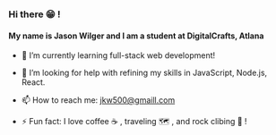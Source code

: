 ### Hi there 😁 !
#### My name is Jason Wilger and I am a student at DigitalCrafts, Atlana

- 🌱 I’m currently learning full-stack web development!

- 🤔 I’m looking for help with refining my skills in JavaScript, Node.js, React.

- 📫 How to reach me: jkw500@gmaill.com

- ⚡ Fun fact: I love coffee ☕ , traveling 🗺️ , and rock clibing 🧗 !

